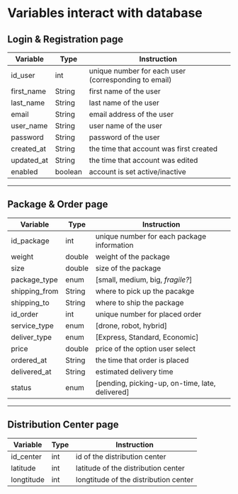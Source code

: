 # Variables interact with database

## Login & Registration page 
|  Variable | Type | Instruction  |   
|---|---|---|
| id_user | int |  unique number for each user (corresponding to email) |   
| first_name| String  | first name of the user  |   
| last_name  | String  | last name of the user  |   
| email  |  String | email address of the user  |   
| user_name  |  String | user name of the user  |   
| password |  String | password of the user  |   
| created_at  | String  | the time that account was first created  |   
| updated_at | String  |  the time that account was edited |   
| enabled  | boolean  | account is set active/inactive  |   
---
## Package & Order page 
|  Variable | Type | Instruction  |   
|---|---|---|
| id_package | int | unique number for each package information|   
| weight| double  | weight of the package  |   
| size  | double  |  size of the package |   
| package_type  |  enum |  [small, medium, big, *fragile?*] |   
| shipping_from |  String | where to pick up the pacakge  |   
| shipping_to  | String  | where to ship the package  |   
| id_order | int | unique number for placed order |   
| service_type| enum  | [drone, robot, hybrid]  |   
| deliver_type  | enum  | [Express, Standard, Economic]   |   
| price  |  double |  price of the option user select |   
| ordered_at |  String | the time that order is placed  |   
| delivered_at  | String  |  estimated delivery time |  
| status | enum  | [pending, picking-up, on-time, late, delivered]  |   
---
## Distribution Center page 
|  Variable | Type | Instruction  |   
|---|---|---|
| id_center | int |  id of the distribution center |   
| latitude| int  | latitude of the distribution center  |   
| longtitude  | int  | longtitude of the distribution center  |   